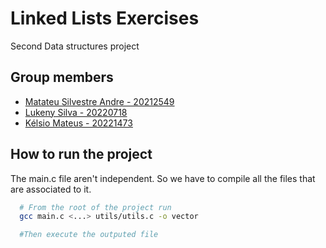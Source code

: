 # Linked Lists Exercises
Second Data structures project

## Group members
 - [Matateu Silvestre Andre - 20212549](https://github.com/matateuandre)
 - [Lukeny Silva - 20220718](https://github.com/lukestarwalk)
 - [Kélsio Mateus - 20221473](https://github.com/iKelsio)

## How to run the project
  The main.c file aren't independent. So we have to compile all the files that
  are associated to it.
  ```sh
    # From the root of the project run
    gcc main.c <...> utils/utils.c -o vector

    #Then execute the outputed file
  ```